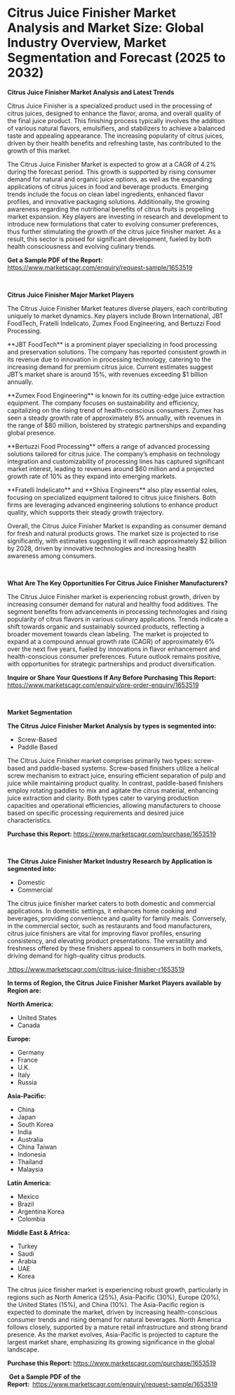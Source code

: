 <p><h1>Citrus Juice Finisher Market Analysis and Market Size: Global Industry Overview, Market Segmentation and Forecast (2025 to 2032)</h1></p><p><strong>Citrus Juice Finisher Market Analysis and Latest Trends</strong></p>
<p><p>Citrus Juice Finisher is a specialized product used in the processing of citrus juices, designed to enhance the flavor, aroma, and overall quality of the final juice product. This finishing process typically involves the addition of various natural flavors, emulsifiers, and stabilizers to achieve a balanced taste and appealing appearance. The increasing popularity of citrus juices, driven by their health benefits and refreshing taste, has contributed to the growth of this market.</p><p>The Citrus Juice Finisher Market is expected to grow at a CAGR of 4.2% during the forecast period. This growth is supported by rising consumer demand for natural and organic juice options, as well as the expanding applications of citrus juices in food and beverage products. Emerging trends include the focus on clean label ingredients, enhanced flavor profiles, and innovative packaging solutions. Additionally, the growing awareness regarding the nutritional benefits of citrus fruits is propelling market expansion. Key players are investing in research and development to introduce new formulations that cater to evolving consumer preferences, thus further stimulating the growth of the citrus juice finisher market. As a result, this sector is poised for significant development, fueled by both health consciousness and evolving culinary trends.</p></p>
<p><strong>Get a Sample PDF of the Report:&nbsp;</strong> <a href="https://www.marketscagr.com/enquiry/request-sample/1653519?utm_campaign=2635&utm_medium=2&utm_source=Github&utm_content=ia&utm_term=18042025&utm_id=citrus-juice-finisher">https://www.marketscagr.com/enquiry/request-sample/1653519</a></p>
<p>&nbsp;</p>
<p><strong>Citrus Juice Finisher Major Market Players</strong></p>
<p><p>The Citrus Juice Finisher Market features diverse players, each contributing uniquely to market dynamics. Key players include Brown International, JBT FoodTech, Fratelli Indelicato, Zumex Food Engineering, and Bertuzzi Food Processing.</p><p>**JBT FoodTech** is a prominent player specializing in food processing and preservation solutions. The company has reported consistent growth in its revenue due to innovation in processing technology, catering to the increasing demand for premium citrus juice. Current estimates suggest JBT’s market share is around 15%, with revenues exceeding $1 billion annually.</p><p>**Zumex Food Engineering** is known for its cutting-edge juice extraction equipment. The company focuses on sustainability and efficiency, capitalizing on the rising trend of health-conscious consumers. Zumex has seen a steady growth rate of approximately 8% annually, with revenues in the range of $80 million, bolstered by strategic partnerships and expanding global presence.</p><p>**Bertuzzi Food Processing** offers a range of advanced processing solutions tailored for citrus juice. The company’s emphasis on technology integration and customizability of processing lines has captured significant market interest, leading to revenues around $60 million and a projected growth rate of 10% as they expand into emerging markets.</p><p>**Fratelli Indelicato** and **Shiva Engineers** also play essential roles, focusing on specialized equipment tailored to citrus juice finishers. Both firms are leveraging advanced engineering solutions to enhance product quality, which supports their steady growth trajectory.</p><p>Overall, the Citrus Juice Finisher Market is expanding as consumer demand for fresh and natural products grows. The market size is projected to rise significantly, with estimates suggesting it will reach approximately $2 billion by 2028, driven by innovative technologies and increasing health awareness among consumers.</p></p>
<p>&nbsp;</p>
<p><strong>What Are The Key Opportunities For Citrus Juice Finisher Manufacturers?</strong></p>
<p><p>The Citrus Juice Finisher market is experiencing robust growth, driven by increasing consumer demand for natural and healthy food additives. The segment benefits from advancements in processing technologies and rising popularity of citrus flavors in various culinary applications. Trends indicate a shift towards organic and sustainably sourced products, reflecting a broader movement towards clean labeling. The market is projected to expand at a compound annual growth rate (CAGR) of approximately 6% over the next five years, fueled by innovations in flavor enhancement and health-conscious consumer preferences. Future outlook remains positive, with opportunities for strategic partnerships and product diversification.</p></p>
<p><strong>Inquire or Share Your Questions If Any Before Purchasing This Report:</strong> <a href="https://www.marketscagr.com/enquiry/pre-order-enquiry/1653519?utm_campaign=2635&utm_medium=2&utm_source=Github&utm_content=ia&utm_term=18042025&utm_id=citrus-juice-finisher">https://www.marketscagr.com/enquiry/pre-order-enquiry/1653519</a></p>
<p>&nbsp;</p>
<p><strong>Market Segmentation</strong></p>
<p><strong>The Citrus Juice Finisher Market Analysis by types is segmented into:</strong></p>
<p><ul><li>Screw-Based</li><li>Paddle Based</li></ul></p>
<p><p>The Citrus Juice Finisher market comprises primarily two types: screw-based and paddle-based systems. Screw-based finishers utilize a helical screw mechanism to extract juice, ensuring efficient separation of pulp and juice while maintaining product quality. In contrast, paddle-based finishers employ rotating paddles to mix and agitate the citrus material, enhancing juice extraction and clarity. Both types cater to varying production capacities and operational efficiencies, allowing manufacturers to choose based on specific processing requirements and desired juice characteristics.</p></p>
<p><strong>Purchase this Report:&nbsp;</strong><a href="https://www.marketscagr.com/purchase/1653519?utm_campaign=2635&utm_medium=2&utm_source=Github&utm_content=ia&utm_term=18042025&utm_id=citrus-juice-finisher">https://www.marketscagr.com/purchase/1653519</a></p>
<p>&nbsp;</p>
<p><strong>The Citrus Juice Finisher Market Industry Research by Application is segmented into:</strong></p>
<p><ul><li>Domestic</li><li>Commercial</li></ul></p>
<p><p>The citrus juice finisher market caters to both domestic and commercial applications. In domestic settings, it enhances home cooking and beverages, providing convenience and quality for family meals. Conversely, in the commercial sector, such as restaurants and food manufacturers, citrus juice finishers are vital for improving flavor profiles, ensuring consistency, and elevating product presentations. The versatility and freshness offered by these finishers appeal to consumers in both markets, driving demand for high-quality citrus products.</p></p>
<p><a href="https://www.marketscagr.com/citrus-juice-finisher-r1653519?utm_campaign=2635&utm_medium=2&utm_source=Github&utm_content=ia&utm_term=18042025&utm_id=citrus-juice-finisher">&nbsp;https://www.marketscagr.com/citrus-juice-finisher-r1653519</a></p>
<p><strong>In terms of Region, the Citrus Juice Finisher Market Players available by Region are:</strong></p>
<p>
    <p> <strong> North America: </strong>
        <ul>
            <li>United States</li>
            <li>Canada</li>
        </ul>
        </p> 
    <p> <strong> Europe: </strong>
        <ul>
            <li>Germany</li>
            <li>France</li>
            <li>U.K.</li>
            <li>Italy</li>
            <li>Russia</li>
        </ul>
        </p> 
    <p> <strong> Asia-Pacific: </strong>
        <ul>
            <li>China</li>
            <li>Japan</li>
            <li>South Korea</li>
            <li>India</li>
            <li>Australia</li>
            <li>China Taiwan</li>
            <li>Indonesia</li>
            <li>Thailand</li>
            <li>Malaysia</li>
        </ul>
        </p> 
    <p> <strong> Latin America: </strong>
        <ul>
            <li>Mexico</li>
            <li>Brazil</li>
            <li>Argentina Korea</li>
            <li>Colombia</li>
        </ul>
        </p> 
    <p> <strong> Middle East & Africa: </strong>
        <ul>
            <li>Turkey</li>
            <li>Saudi</li>
            <li>Arabia</li>
            <li>UAE</li>
            <li>Korea</li>
        </ul>
    </p>
    </p>
<p><p>The citrus juice finisher market is experiencing robust growth, particularly in regions such as North America (25%), Asia-Pacific (30%), Europe (20%), the United States (15%), and China (10%). The Asia-Pacific region is expected to dominate the market, driven by increasing health-conscious consumer trends and rising demand for natural beverages. North America follows closely, supported by a mature retail infrastructure and strong brand presence. As the market evolves, Asia-Pacific is projected to capture the largest market share, emphasizing its growing significance in the global landscape.</p></p>
<p><strong>Purchase this Report: </strong><a href="https://www.marketscagr.com/purchase/1653519?utm_campaign=2635&utm_medium=2&utm_source=Github&utm_content=ia&utm_term=18042025&utm_id=citrus-juice-finisher">https://www.marketscagr.com/purchase/1653519</a></p>
<p>&nbsp;<strong>Get a Sample PDF of the Report:&nbsp;&nbsp;</strong><a href="https://www.marketscagr.com/enquiry/request-sample/1653519?utm_campaign=2635&utm_medium=2&utm_source=Github&utm_content=ia&utm_term=18042025&utm_id=citrus-juice-finisher">https://www.marketscagr.com/enquiry/request-sample/1653519</a></p>
<p><strong></strong></p>
<p><p></p><p></p><p></p></p>